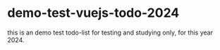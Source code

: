 # demo-test-vuejs-todo-2024
this is an demo test todo-list for testing and studying only, for this year 2024. 
